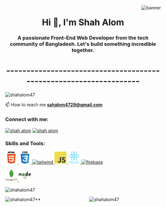 <img src="https://i.ibb.co/Y27Gcn3/Navy-Blue-Geometric-Technology-Linked-In-Banner-1.png" alt="banner"  align="right"  width="">
<h1 align="center">Hi 👋, I'm Shah Alom</h1>

<h3 align="center" style="margin-bottom: 30px;">A passionate Front-End Web Developer from the tech community of Bangladesh. Let's build something incredible together.</h3>
<h1 align="center">------------------------------------------------------------------</h1>
<img src="https://i.ibb.co/1MmBZPc/code.gif" alt=""  align="right"  width="400">

<p align="left"> <img src="https://komarev.com/ghpvc/?username=shahalom47&label=Profile%20views&color=0e75b6&style=flat" alt="shahalom47" /> </p>

📫 How to reach me **sahalom4729@gmail.com**

<h3 align="left">Connect with me:</h3>
<p align="left">
  <a href="https://www.facebook.com/sai.ami.393/" target="blank"><img align="center" src="https://raw.githubusercontent.com/rahuldkjain/github-profile-readme-generator/master/src/images/icons/Social/facebook.svg" alt="shah alom" height="30" width="40" /></a>
<a href="https://www.linkedin.com/in/shah-alom-626322290/" target="blank"><img align="center" src="https://raw.githubusercontent.com/rahuldkjain/github-profile-readme-generator/master/src/images/icons/Social/linked-in-alt.svg" alt="shah alom" height="30" width="40" /></a>

</p




<p align="left"> 
  <h3 align="left">Skills and Tools:</h3>
    <a href="https://www.w3.org/html/" target="_blank" rel="noreferrer"> <img src="https://raw.githubusercontent.com/devicons/devicon/master/icons/html5/html5-original-wordmark.svg" alt="html5" width="40" height="40"/> </a>
<a href="https://www.w3schools.com/css/" target="_blank" rel="noreferrer"> <img src="https://raw.githubusercontent.com/devicons/devicon/master/icons/css3/css3-original-wordmark.svg" alt="css3" width="40" height="40"/> </a> 
   <a href="https://tailwindcss.com/" target="_blank" rel="noreferrer"> <img src="https://www.vectorlogo.zone/logos/tailwindcss/tailwindcss-icon.svg" alt="tailwind" width="40" height="40"/> </a> 
    <a href="https://developer.mozilla.org/en-US/docs/Web/JavaScript" target="_blank" rel="noreferrer"> <img src="https://raw.githubusercontent.com/devicons/devicon/master/icons/javascript/javascript-original.svg" alt="javascript" width="40" height="40"/> </a>
   <a href="https://reactjs.org/" target="_blank" rel="noreferrer"> <img src="https://raw.githubusercontent.com/devicons/devicon/master/icons/react/react-original-wordmark.svg" alt="react" width="40" height="40"/> </a> 
  <a href="https://firebase.google.com/" target="_blank" rel="noreferrer"> <img src="https://www.vectorlogo.zone/logos/firebase/firebase-icon.svg" alt="firebase" width="40" height="40"/> </a>


  <a href="https://www.mongodb.com/" target="_blank" rel="noreferrer"> <img src="https://raw.githubusercontent.com/devicons/devicon/master/icons/mongodb/mongodb-original-wordmark.svg" alt="mongodb" width="40" height="40"/> </a>
  <a href="https://nodejs.org" target="_blank" rel="noreferrer"> <img src="https://raw.githubusercontent.com/devicons/devicon/master/icons/nodejs/nodejs-original-wordmark.svg" alt="nodejs" width="40" height="40"/> </a>
 
 </p>
  



<p><img align="center" src="https://github-readme-stats.vercel.app/api/top-langs?username=shahalom47&show_icons=true&locale=en&layout=compact" alt="shahalom47" /></p>
<p>  <img align="left"  width="46%" src="https://github-readme-stats.vercel.app/api?username=shahalom47&show_icons=true&locale=en" alt="shahalom47**" /></p>

<p><img align="right" width="46%"  src="https://github-readme-streak-stats.herokuapp.com/?user=shahalom47&" alt="shahalom47" /></p>
